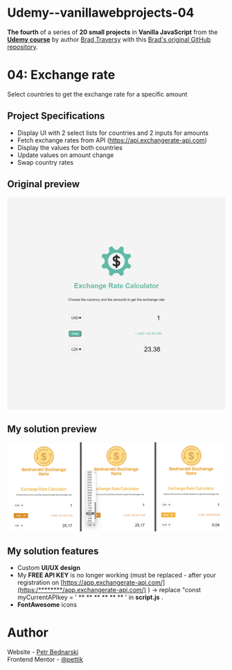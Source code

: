 # Udemy--vanillawebprojects-04

**The fourth** of a series of **20 small projects** in **Vanilla JavaScript** from the [**Udemy course**](https://www.udemy.com/course/web-projects-with-vanilla-javascript/) by author [Brad Traversy](https://www.traversymedia.com/) with this [Brad's original GitHub repository](https://github.com/bradtraversy/vanillawebprojects).

# 04: Exchange rate

Select countries to get the exchange rate for a specific amount

## Project Specifications

- Display UI with 2 select lists for countries and 2 inputs for amounts
- Fetch exchange rates from API (https://api.exchangerate-api.com)
- Display the values for both countries
- Update values on amount change
- Swap country rates

## Original preview

<div style="text-align:center;">
    <img src="./img/04_preview.png" alt="Original solution preview">
</div>

## My solution preview

<div style="text-align:center;">
    <img src="./img/my-solution-preview.png" alt="My solution preview">
</div>

## My solution features

- Custom **UI/UX design**
- My **FREE API KEY** is no longer working (must be replaced - after your registration on [https://app.exchangerate-api.com/](https:/********/app.exchangerate-api.com/) ) -> replace "const myCurrentAPIkey = ' \*\* \*\* \*\* \*\* \*\* ** ' in **script.js** .
- **FontAwesome** icons

# Author

Website - [Petr Bednarski](https://github.com/pettik) <br>
Frontend Mentor - [@pettik](https://www.frontendmentor.io/profile/pettik)
